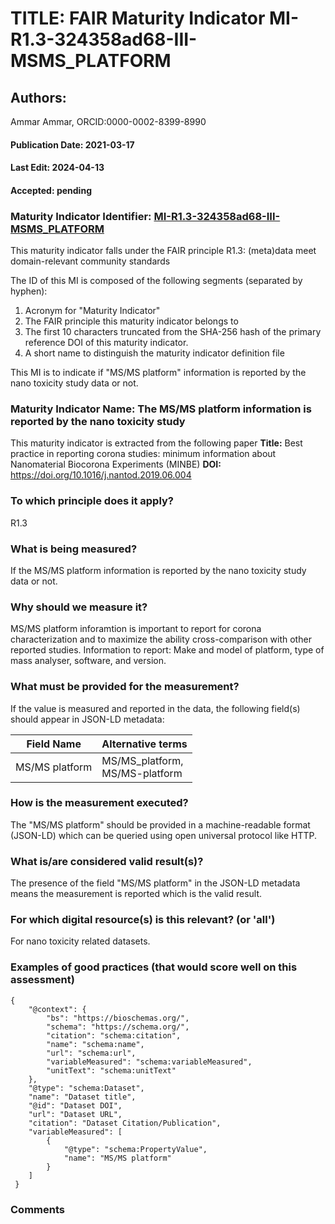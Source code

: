 # TITLE: FAIR Maturity Indicator MI-R1.3-324358ad68-III-MSMS_PLATFORM

## Authors: 
Ammar Ammar, ORCID:0000-0002-8399-8990

#### Publication Date: 2021-03-17
#### Last Edit: 2024-04-13
#### Accepted: pending

### Maturity Indicator Identifier: [MI-R1.3-324358ad68-III-MSMS_PLATFORM](https://w3id.org/nsdra/maturity-indicator/readme/MI-R1.3-324358ad68-III-MSMS_PLATFORM)

This maturity indicator falls under the FAIR principle R1.3:
(meta)data meet domain-relevant community standards

The ID of this MI is composed of the following segments (separated by hyphen):
1. Acronym for "Maturity Indicator"
1. The FAIR principle this maturity indicator belongs to
1. The first 10 characters truncated from the SHA-256 hash of the primary reference DOI of this maturity indicator.
1. A short name to distinguish the maturity indicator definition file

This MI is to indicate if "MS/MS platform" information is reported by the nano toxicity study data or not.

### Maturity Indicator Name:  The MS/MS platform information is reported by the nano toxicity study

This maturity indicator is extracted from the following paper 
**Title:** Best practice in reporting corona studies: minimum information about Nanomaterial Biocorona Experiments (MINBE)
**DOI:** https://doi.org/10.1016/j.nantod.2019.06.004

### To which principle does it apply?  
R1.3

### What is being measured?
If the MS/MS platform information is reported by the nano toxicity study data or not.

### Why should we measure it?
MS/MS platform inforamtion is important to report for corona characterization and
to maximize the ability cross-comparison with other reported studies. Information to report:
Make and model of platform, type of mass analyser, software, and version.

### What must be provided for the measurement?
If the value is measured and reported in the data, the following field(s) should appear in JSON-LD metadata: 

| Field Name      | Alternative terms                  |
| --------------- | ---------------------------------- |
| MS/MS platform  | MS/MS_platform,<br>MS/MS-platform  |

### How is the measurement executed?
The "MS/MS platform" should be provided in a machine-readable format (JSON-LD) which can be queried using open universal protocol like HTTP.

### What is/are considered valid result(s)?
The presence of the field "MS/MS platform" in the JSON-LD metadata means the measurement is reported which is the valid result.

### For which digital resource(s) is this relevant? (or 'all')
For nano toxicity related datasets.  

### Examples of good practices (that would score well on this assessment)
```{json}
{
 	"@context": {
 		"bs": "https://bioschemas.org/",
 		"schema": "https://schema.org/",
 		"citation": "schema:citation",
 		"name": "schema:name",
 		"url": "schema:url",
 		"variableMeasured": "schema:variableMeasured",
 		"unitText": "schema:unitText"
 	},
 	"@type": "schema:Dataset",
 	"name": "Dataset title",
 	"@id": "Dataset DOI",
 	"url": "Dataset URL",
 	"citation": "Dataset Citation/Publication",
 	"variableMeasured": [
 		{
 			"@type": "schema:PropertyValue",
 			"name": "MS/MS platform"
 		}
 	]
 }
```

### Comments

